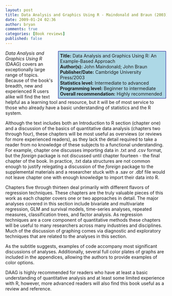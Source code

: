 ```yaml
---
layout: post
title: Data Analysis and Graphics Using R - Maindonald and Braun (2003)
date: 2009-01-24 02:36
author: bryan
comments: true
categories: [Book reviews]
published: false
---
```



<div style="float:right; background-color: lightblue; border: 1px solid darkblue; padding:5px; margin: 2px; width: 325px;"><strong>Title:</strong> Data Analysis and Graphics Using R: An Example-Based Approach<br /><strong>Author(s):</strong> John Maindonald; John Braun<br /><strong>Publisher/Date:</strong> Cambridge University Press/2003<br /><strong>Statistics level:</strong> Intermediate to advanced<br /><strong>Programming level:</strong> Beginner to intermediate <br /><strong>Overall recommendation:</strong>  Highly recommended</div> <em>Data Analysis and Graphics Using R</em> (DAAG) covers an exceptionally large range of topics.  Because of the book's breadth, new and experienced R users alike will find the text helpful as a learning tool and resource, but it will be of most service to those who already have a basic understanding of statistics and the R system.

Although the text includes both an Introduction to R section (chapter one) and a discussion of the basics of quantitative data analysis (chapters two through four), these chapters will be most useful as overviews (or reviews for more experienced readers), as they lack the detail required to take a reader from no knowledge of these subjects to a functional understanding.  For example, chapter one discusses importing data in .txt and .csv format, but the <em>foreign</em> package is not discussed until chapter fourteen - the final chapter of the book.  In practice, .txt data structures are not common enough to justify relegating a discussion of the <em>foreign</em> package to the supplemental materials and a researcher stuck with a .sav or .dbf file would not leave chapter one with enough knowledge to import their data into R.

Chapters five through thirteen deal primarily with different flavors of regression techniques.  These chapters are the truly valuable pieces of this work as each chapter covers one or two approaches in detail. The major analyses covered in this section include bivariate and multivariate regression, GLM and survival models, time-series analyses, repeated measures, classification trees, and factor analysis.  As regression techniques are a core component of quantitative methods these chapters will be useful to many researchers across many industries and disciplines.  Much of the discussion of graphing comes via diagnostic and exploratory techniques that are related to the analyses in this section.

As the subtitle suggests, examples of code accompany most significant discussions of analyses.  Additionally, several full color plates of graphs are included in the appendices, allowing the authors to provide examples of color options.

DAAG is highly recommended for readers who have at least a basic understanding of quantitative analysis and at least some limited experience with R, however, more advanced readers will also find this book useful as a review and reference.


